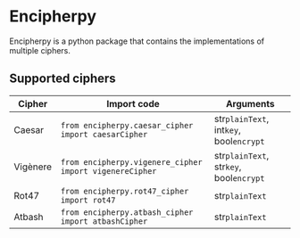# Encipherpy

Encipherpy is a python package that contains the implementations of multiple ciphers.

## Supported ciphers

| Cipher   | Import code                                             | Arguments                               |
| -------- | ------------------------------------------------------- | --------------------------------------- |
| Caesar   | `from encipherpy.caesar_cipher import caesarCipher`     | str`plainText`, int`key`, bool`encrypt` |
| Vigènere | `from encipherpy.vigenere_cipher import vigenereCipher` | str`plainText`, str`key`, bool`encrypt` |
| Rot47    | `from encipherpy.rot47_cipher import rot47`             | str`plainText`                          |
| Atbash   | `from encipherpy.atbash_cipher import atbashCipher`     | str`plainText`                          |
